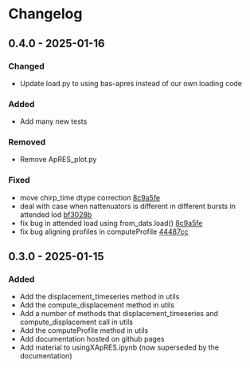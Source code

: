 # Changelog

## 0.4.0 - 2025-01-16 

### Changed

- Update load.py to using bas-apres instead of our own loading code

### Added

- Add many new tests

### Removed

- Remove ApRES_plot.py

### Fixed

- move chirp_time dtype correction [8c9a5fe](https://github.com/ldeo-glaciology/xapres/pull/67/commits/8c9a5fe49852fac55f0b94622101ce66fd20941b)
- deal with case when nattenuators is different in different bursts in attended lod [bf3028b](https://github.com/ldeo-glaciology/xapres/pull/67/commits/bf3028b8dd80477c26bef68321dc840245e424c1)
- fix bug in attended load using from_dats.load() [8c9a5fe](https://github.com/ldeo-glaciology/xapres/pull/67/commits/8c9a5fe49852fac55f0b94622101ce66fd20941b)
- fix bug aligning profiles in computeProfile [44487cc](https://github.com/ldeo-glaciology/xapres/pull/67/commits/44487cc7ec1513ebf77f0e8fa160056ff235e136)

## 0.3.0 - 2025-01-15

### Added

- Add the displacement_timeseries method in utils
- Add the compute_displacement method in utils
- Add a number of methods that displacement_timeseries and compute_displacement call in utils
- Add the computeProfile method in utils
- Add documentation hosted on github pages
- Add material to usingXApRES.ipynb (now superseded by the documentation)
